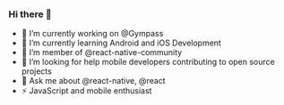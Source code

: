 ### Hi there 👋

- 🔭 I’m currently working on @Gympass
- 🌱 I’m currently learning Android and iOS Development
- 👯 I’m member of @react-native-community
- 🤔 I’m looking for help mobile developers contributing to open source projects
- 💬 Ask me about @react-native, @react
- ⚡ JavaScript and mobile enthusiast
